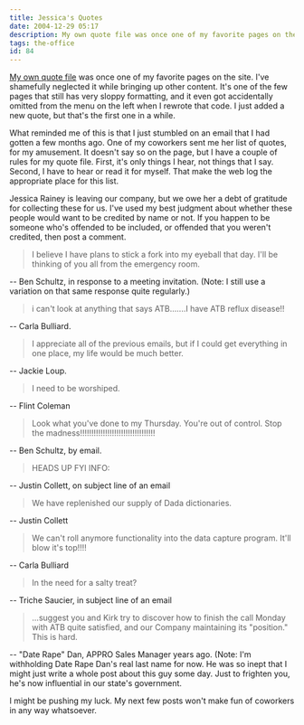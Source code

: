 ```yaml
---
title: Jessica's Quotes
date: 2004-12-29 05:17
description: My own quote file was once one of my favorite pages on the site.  I've shamefully neglected it while bringing up other content.  It's one of the few pages that still has very sloppy formatting, and it even got accidentally omitted from the menu on the left when I rewrote that code.  I just added a new quote, but that's the first one in a while.
tags: the-office
id: 84
---
```

<a href="http://theskinnyonbenny.com/x/quotefile">My own quote file</a> was once one of my favorite pages on the site.  I've shamefully neglected it while bringing up other content.  It's one of the few pages that still has very sloppy formatting, and it even got accidentally omitted from the menu on the left when I rewrote that code.  I just added a new quote, but that's the first one in a while.

What reminded me of this is that I just stumbled on an email that I had gotten a few months ago.  One of my coworkers sent me her list of quotes, for my amusement.  It doesn't say so on the page, but I have a couple of rules for my quote file.  First, it's only things I hear, not things that I say.  Second, I have to hear or read it for myself.  That make the web log the appropriate place for this list.

Jessica Rainey is leaving our company, but we owe her a debt of gratitude for collecting these for us.  I've used my best judgment about whether these people would want to be credited by name or not.  If you happen to be someone who's offended to be included, or offended that you weren't credited, then post a comment.

<blockquote>I believe I have plans to stick a fork into my eyeball that day.  I'll be thinking of you all from the emergency room.</blockquote>
-- Ben Schultz, in response to a meeting invitation.  (Note:  I still use a variation on that same response quite regularly.)

<blockquote>i can't look at anything that says ATB.......I have ATB reflux disease!!</blockquote>
-- Carla Bulliard.

<blockquote>I appreciate all of the previous emails, but if I could get everything in one place, my life would be much better. </blockquote>
-- Jackie Loup.

<blockquote>I need to be worshiped.</blockquote>
-- Flint Coleman 

<blockquote>Look what you've done to my Thursday.  You're out of control.  Stop the madness!!!!!!!!!!!!!!!!!!!!!!!!!!!!!!!!!</blockquote>
-- Ben Schultz, by email.

<blockquote>HEADS UP FYI INFO:</blockquote>
-- Justin Collett, on subject line of an email

<blockquote>We have replenished our supply of Dada dictionaries.</blockquote>
-- Justin Collett

<blockquote>We can't roll anymore functionality into the data capture program. It'll blow it's top!!!!</blockquote>
-- Carla Bulliard

<blockquote>In the need for a salty treat?</blockquote>
-- Triche Saucier, in subject line of an email

<blockquote>...suggest you and Kirk try to discover how to finish the call Monday with ATB quite satisfied, and our Company maintaining its "position." This is hard.</blockquote>
-- "Date Rape" Dan, APPRO Sales Manager years ago.  (Note:  I'm withholding Date Rape Dan's real last name for now.  He was so inept that I might just write a whole post about this guy some day.  Just to frighten you, he's now influential in our state's government. 

I might be pushing my luck.  My next few posts won't make fun of coworkers in any way whatsoever.

